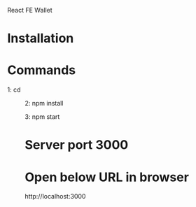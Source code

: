 React FE Wallet

# Installation

# Commands 

1: cd <dir>
  
2: npm install

3: npm start
  
# Server port 3000
 
 # Open below URL in browser
 
 http://localhost:3000
 
 

